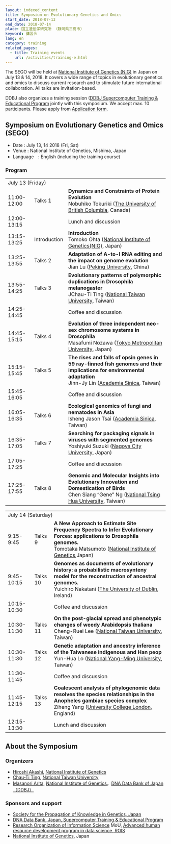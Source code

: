 ```yaml
---
layout: indexed_content
title: Symposium on Evolutionary Genetics and Omics
start_date: 2018-07-13
end_date: 2018-07-14
place: 国立遺伝学研究所 （静岡県三島市）
keyword: 講習会
lang: en
category: training
related_pages:
  - title: Training events
    url: /activities/training-e.html
---
```


The SEGO will be held at [National Institute of Genetics
(NIG)](//www.nig.ac.jp/nig/) in Japan on July 13 & 14, 2018. It covers a
wide range of topics in evolutionary genetics and omics to discuss
current research and to stimulate future international collaboration.
All talks are invitation-based.

DDBJ also organizes a training session ([DDBJ Supercomputer Training &
Educational Program](/activities/training.html#d-step) jointly with this
symposium. We accept max. 10 participants. Please apply from
[Application form](https://goo.gl/forms/ZdWFMfhyzQ6sJ2fk1).

## Symposium on Evolutionary Genetics and Omics (SEGO)<a name="sego"></a>

-   Date : July 13, 14 2018 (Fri, Sat)
-   Venue : National Institute of Genetics, Mishima, Japan
-   Language　: English (including the training course)

### Program

<table>
  <tr class="separatorline">
    <td colspan="3">July 13 (Friday)</td>
  </tr>
  <tr>
    <td>11:00-12:00</td>
    <td>Talks 1</td>
    <td>
      <b>Dynamics and Constraints of Protein Evolution</b><br>
      Nobuhiko Tokuriki (<a href="//www.ubc.ca/">The University of British Columbia</a>, Canada)
    </td>
  </tr>
  <tr>
    <td>12:00-13:15</td>
    <td></td>
    <td>Lunch and discussion</td>
  </tr>
  <tr>
    <td>13:15-13:25</td>
    <td>Introduction</td>
    <td><b>Introduction</b><br>Tomoko Ohta (<a href="//www.nig.ac.jp/nig/ja/">National Institute of Genetics(NIG)</a>, Japan)</td>
  </tr>
  <tr>
    <td>13:25-13:55</td>
    <td>Talks 2</td>
    <td><b>Adaptation of A-to-I RNA editing and the impact on genome evolution</b><br>Jian Lu (<a href="//english.pku.edu.cn/">Peking University</a>, China)</td>
  </tr>
  <tr>
    <td>13:55-14:25</td>
    <td>Talks 3</td>
    <td><b>Evolutionary patterns of polymorphic duplications in Drosophila melanogaster</b><br>JChau-Ti Ting (<a href="//www.ntu.edu.tw/">National Taiwan University</a>, Taiwan)</td>
  </tr>
  <tr>
    <td>14:25-14:45</td>
    <td></td>
    <td>Coffee and discussion</td>
  </tr>
  <tr>
    <td>14:45-15:15</td>
    <td>Talks 4</td>
    <td><b>Evolution of three independent neo-sex chromosome systems in Drosophila</b><br>Masafumi Nozawa (<a href="//www.tmu.ac.jp/index.html">Tokyo Metropolitan University</a>, Japan)</td>
  </tr>
  <tr>
    <td>15:15-15:45</td>
    <td>Talks 5</td>
    <td><b>The rises and falls of opsin genes in 59 ray-finned fish genomes and their implications for environmental adaptation</b><br>Jinn-Jy Lin (<a href="//www.sinica.edu.tw/ch">Academia Sinica</a>, Taiwan)</td>
  </tr>
  <tr>
    <td>15:45-16:05</td>
    <td></td>
    <td>Coffee and discussion</td>
  </tr>
  <tr>
    <td>16:05-16:35</td>
    <td>Talks 6</td>
    <td><b>Ecological genomics of fungi and nematodes in Asia</b><br>Isheng Jason Tsai (<a href="//www.sinica.edu.tw/ch">Academia Sinica</a>, Taiwan)</td>
  </tr>
  <tr>
    <td>16:35-17:05</td>
    <td>Talks 7</td>
    <td><b>Searching for packaging signals in viruses with segmented genomes</b><br>Yoshiyuki Suzuki (<a href="//www.nagoya-cu.ac.jp/index.html">Nagoya City University</a>, Japan)</td>
  </tr>
  <tr>
    <td>17:05-17:25</td>
    <td></td>
    <td>Coffee and discussion</td>
  </tr>
  <tr>
    <td>17:25-17:55</td>
    <td>Talks 8</td>
    <td><b>Genomic and Molecular Insights into Evolutionary Innovation and Domestication of Birds</b><br>Chen Siang “Gene” Ng (<a href="//nthu-en.web.nthu.edu.tw/bin/home.php">National Tsing Hua University</a>, Taiwan)</td>
  </tr>
</table>

<table>
  <tr class="separatorline">
    <td colspan="3">July 14 (Saturday)</td>
  </tr>
  <tr>
    <td>9:15-9:45</td>
    <td>Talks 9</td>
    <td>
      <b>A New Approach to Estimate Site Frequency Spectra to Infer Evolutionary Forces: applications to Drosophila genomes.</b><br>
      Tomotaka Matsumoto (<a href="//www.nig.ac.jp/nig/ja/">National Institute of Genetics</a>,Japan)
    </td>
  </tr>
  <tr>
    <td>9:45-10:15</td>
    <td>Talks 10</td>
    <td><b>Genomes as documents of evolutionary history: a probabilistic macrosynteny model for the reconstruction of ancestral genomes.</b><br>Yuichiro Nakatani (<a href="http://www.tcd.ie/">The University of Dublin</a>, Ireland)</td>
  </tr>
  <tr>
    <td>10:15-10:30</td>
    <td></td>
    <td>Coffee and discussion</td>
  </tr>
  <tr>
    <td>10:30-11:30</td>
    <td>Talks 11</td>
    <td><b>On the post-glacial spread and phenotypic changes of weedy Arabidopsis thaliana</b><br>Cheng-Ruei Lee (<a href="//www.ntu.edu.tw/">National Taiwan University</a>, Taiwan)</td>
  </tr>
  <tr>
    <td>10:30-11:30</td>
    <td>Talks 12</td>
    <td><b>Genetic adaptation and ancestry inference of the Taiwanese indigenous and Han peop</b><br>Yun-Hua Lo (<a href="//nymu-e.ym.edu.tw/bin/home.php">National Yang-Ming University</a>, Taiwan)</td>
  </tr>
  <tr>
    <td>11:30-11:45</td>
    <td></td>
    <td>Coffee and discussion</td>
  </tr>
  <tr>
    <td>11:45-12:15</td>
    <td>Talks 13</td>
    <td><b>Coalescent analysis of phylogenomic data resolves the species relationships in the Anopheles gambiae species complex</b><br>Ziheng Yang (<a href="//www.ucl.ac.uk/">University College London</a>, England)</td>
  </tr>
  <tr>
    <td>12:15-13:30</td>
    <td></td>
    <td>Lunch and discussion</td>
  </tr>
</table>

## About the Symposium<a name="About the Symposium"></a>

### Organizers

-   [Hiroshi
    Akashi](//www.nig.ac.jp/nig/research/organization-top/organization/akashi),
    [National Institute of Genetics](//www.nig.ac.jp/nig/)
-   [Chau-Ti Ting](http://homepage.ntu.edu.tw/~ctting/Home.html),
    [National Taiwan University](//www.ntu.edu.tw/)
-   [Masanori
    Arita](//www.nig.ac.jp/nig/research/organization-top/laboratories/arita),
    [National Institute of Genetics](//www.nig.ac.jp/nig/)，[DNA Data
    Bank of Japan（DDBJ）](/index-e.html)

### Sponsors and support

-   [Society for the Propagation of Knowledge in Genetics,
    Japan](//www.idengaku-fukyukai.info/)
-   [DNA Data Bank, Japan, Supercomputer Training & Educational
    Program](/activities/training.html#d-step)
-   [Research Organization of Information
    Science](https://www.rois.ac.jp/en/index.html) MoU, [Advanced human
    resource development program in data science,
    ROIS](http://www.rois.ac.jp/en/education/pg_ds.html)
-   [National Institute of Genetics](//www.nig.ac.jp/nig/), Japan


